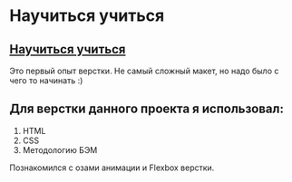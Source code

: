 # Научиться учиться
[Научиться учиться](https://blojer.github.io/how-to-learn/)
---

Это первый опыт верстки. Не самый сложный макет, но надо было с чего то начинать :)

## Для верстки данного проекта я использовал:

1. HTML
2. CSS
3. Методологию БЭМ

Познакомился с озами анимации и Flexbox верстки.
